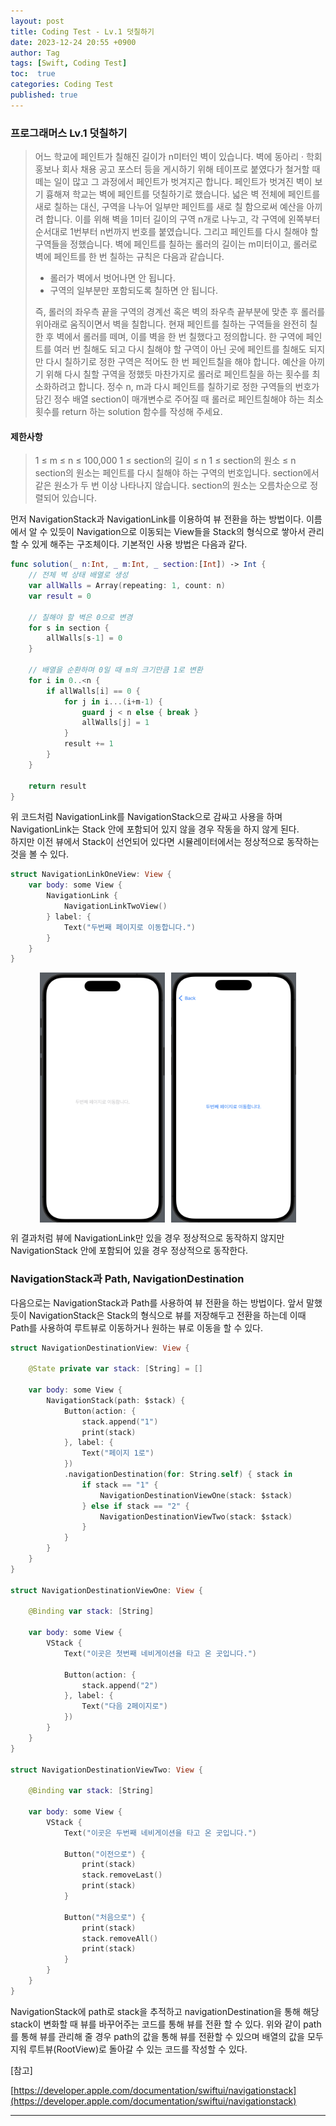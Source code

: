 ```yaml
---
layout: post
title: Coding Test - Lv.1 덧칠하기
date: 2023-12-24 20:55 +0900
author: Tag
tags: [Swift, Coding Test]
toc:  true
categories: Coding Test
published: true
---
```

### 프로그래머스 Lv.1 덧칠하기

> 어느 학교에 페인트가 칠해진 길이가 n미터인 벽이 있습니다. 벽에 동아리 · 학회 홍보나 회사 채용 공고 포스터 등을 게시하기 위해 테이프로 붙였다가 철거할 때 떼는 일이 많고 그 과정에서 페인트가 벗겨지곤 합니다. 페인트가 벗겨진 벽이 보기 흉해져 학교는 벽에 페인트를 덧칠하기로 했습니다.
 넓은 벽 전체에 페인트를 새로 칠하는 대신, 구역을 나누어 일부만 페인트를 새로 칠 함으로써 예산을 아끼려 합니다. 이를 위해 벽을 1미터 길이의 구역 n개로 나누고, 각 구역에 왼쪽부터 순서대로 1번부터 n번까지 번호를 붙였습니다. 그리고 페인트를 다시 칠해야 할 구역들을 정했습니다.
 벽에 페인트를 칠하는 롤러의 길이는 m미터이고, 롤러로 벽에 페인트를 한 번 칠하는 규칙은 다음과 같습니다.
 >
 > - 롤러가 벽에서 벗어나면 안 됩니다.
 > - 구역의 일부분만 포함되도록 칠하면 안 됩니다.
>
> 즉, 롤러의 좌우측 끝을 구역의 경계선 혹은 벽의 좌우측 끝부분에 맞춘 후 롤러를 위아래로 움직이면서 벽을 칠합니다. 현재 페인트를 칠하는 구역들을 완전히 칠한 후 벽에서 롤러를 떼며, 이를 벽을 한 번 칠했다고 정의합니다.
 한 구역에 페인트를 여러 번 칠해도 되고 다시 칠해야 할 구역이 아닌 곳에 페인트를 칠해도 되지만 다시 칠하기로 정한 구역은 적어도 한 번 페인트칠을 해야 합니다. 예산을 아끼기 위해 다시 칠할 구역을 정했듯 마찬가지로 롤러로 페인트칠을 하는 횟수를 최소화하려고 합니다.
 정수 n, m과 다시 페인트를 칠하기로 정한 구역들의 번호가 담긴 정수 배열 section이 매개변수로 주어질 때 롤러로 페인트칠해야 하는 최소 횟수를 return 하는 solution 함수를 작성해 주세요.

 #### 제한사항

 > 1 ≤ m ≤ n ≤ 100,000
1 ≤ section의 길이 ≤ n
1 ≤ section의 원소 ≤ n
section의 원소는 페인트를 다시 칠해야 하는 구역의 번호입니다.
section에서 같은 원소가 두 번 이상 나타나지 않습니다.
section의 원소는 오름차순으로 정렬되어 있습니다.

먼저 NavigationStack과 NavigationLink를 이용하여 뷰 전환을 하는 방법이다. 이름에서 알 수 있듯이 Navigation으로 이동되는 View들을 Stack의 형식으로 쌓아서 관리할 수 있게 해주는 구조체이다. 기본적인 사용 방법은 다음과 같다.

```swift
func solution(_ n:Int, _ m:Int, _ section:[Int]) -> Int {
    // 전체 벽 상태 배열로 생성
    var allWalls = Array(repeating: 1, count: n)
    var result = 0
    
    // 칠해야 할 벽은 0으로 변경
    for s in section {
        allWalls[s-1] = 0
    }
    
    // 배열을 순환하며 0일 때 m의 크기만큼 1로 변환
    for i in 0..<n {
        if allWalls[i] == 0 {
            for j in i...(i+m-1) {
                guard j < n else { break }
                allWalls[j] = 1
            }
            result += 1
        }
    }
    
    return result
}
```

위 코드처럼 NavigationLink를 NavigationStack으로 감싸고 사용을 하며 NavigationLink는 Stack 안에 포함되어 있지 않을 경우 작동을 하지 않게 된다. <br>
하지만 이전 뷰에서 Stack이 선언되어 있다면 시뮬레이터에서는 정상적으로 동작하는 것을 볼 수 있다.

```swift
struct NavigationLinkOneView: View {
    var body: some View {
        NavigationLink {
            NavigationLinkTwoView()
        } label: {
            Text("두번째 페이지로 이동합니다.")
        }
    }
}
```

<div style="display: flex; justify-content: center; align-items: center;">
  <img src="/assets/PostImage/NavigationLinkImage1.jpg" width="200" height="400" style="margin-right: 10px;">
  <img src="/assets/PostImage/NavigationLinkImage2.jpg" width="200" height="400">
</div>

위 결과처럼 뷰에 NavigationLink만 있을 경우 정상적으로 동작하지 않지만 NavigationStack 안에 포함되어 있을 경우 정상적으로 동작한다.

### NavigationStack과 Path, NavigationDestination

다음으로는 NavigationStack과 Path를 사용하여 뷰 전환을 하는 방법이다. 앞서 말했듯이 NavigationStack은 Stack의 형식으로 뷰를 저장해두고 전환을 하는데 이때 Path를 사용하여 루트뷰로 이동하거나 원하는 뷰로 이동을 할 수 있다.

```swift
struct NavigationDestinationView: View {
    
    @State private var stack: [String] = []
    
    var body: some View {
        NavigationStack(path: $stack) {
            Button(action: {
                stack.append("1")
                print(stack)
            }, label: {
                Text("페이지 1로")
            })
            .navigationDestination(for: String.self) { stack in
                if stack == "1" {
                    NavigationDestinationViewOne(stack: $stack)
                } else if stack == "2" {
                    NavigationDestinationViewTwo(stack: $stack)
                }
            }
        }
    }
}

struct NavigationDestinationViewOne: View {
    
    @Binding var stack: [String]
        
    var body: some View {
        VStack {
            Text("이곳은 첫번째 네비게이션을 타고 온 곳입니다.")
            
            Button(action: {
                stack.append("2")
            }, label: {
                Text("다음 2페이지로")
            })
        }
    }
}

struct NavigationDestinationViewTwo: View {
    
    @Binding var stack: [String]
    
    var body: some View {
        VStack {
            Text("이곳은 두번째 네비게이션을 타고 온 곳입니다.")
            
            Button("이전으로") {
                print(stack)
                stack.removeLast()
                print(stack)
            }
            
            Button("처음으로") {
                print(stack)
                stack.removeAll()
                print(stack)
            }
        }
    }
}
```
NavigationStack에 path로 stack을 추적하고 navigationDestination을 통해 해당 stack이 변화할 때 뷰를 바꾸어주는 코드를 통해 뷰를 전환 할 수 있다. 위와 같이 path를 통해 뷰를 관리해 줄 경우 path의 값을 통해 뷰를 전환할 수 있으며 배열의 값을 모두 지워 루트뷰(RootView)로 돌아갈 수 있는 코드를 작성할 수 있다.

[참고]

[https://developer.apple.com/documentation/swiftui/navigationstack](https://developer.apple.com/documentation/swiftui/navigationstack)

-----

